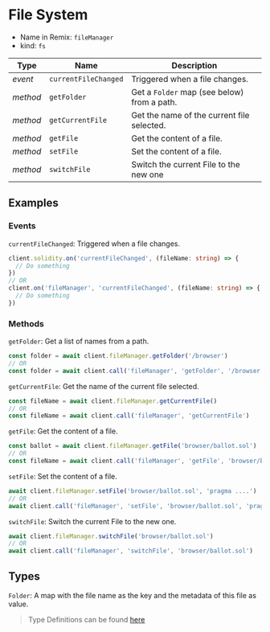 # File System

- Name in Remix: `fileManager`
- kind: `fs`


|Type     |Name                   |Description |
|---------|-----------------------|------------|
|_event_  |`currentFileChanged`   |Triggered when a file changes.
|_method_ |`getFolder`            |Get a `Folder` map (see below) from a path.
|_method_ |`getCurrentFile`       |Get the name of the current file selected.
|_method_ |`getFile`              |Get the content of a file.
|_method_ |`setFile`              |Set the content of a file.
|_method_ |`switchFile`           |Switch the current File to the new one

## Examples

### Events
`currentFileChanged`: Triggered when a file changes.
```typescript
client.solidity.on('currentFileChanged', (fileName: string) => {
  // Do something
})
// OR
client.on('fileManager', 'currentFileChanged', (fileName: string) => {
  // Do something
})
```

### Methods
`getFolder`: Get a list of names from a path.
```typescript
const folder = await client.fileManager.getFolder('/browser')
// OR
const folder = await client.call('fileManager', 'getFolder', '/browser')
```

`getCurrentFile`: Get the name of the current file selected.
```typescript
const fileName = await client.fileManager.getCurrentFile()
// OR
const fileName = await client.call('fileManager', 'getCurrentFile')
```

`getFile`: Get the content of a file.
```typescript
const ballot = await client.fileManager.getFile('browser/ballot.sol')
// OR
const fileName = await client.call('fileManager', 'getFile', 'browser/ballot.sol')
```

`setFile`: Set the content of a file.
```typescript
await client.fileManager.setFile('browser/ballot.sol', 'pragma ....')
// OR
await client.call('fileManager', 'setFile', 'browser/ballot.sol', 'pragma ....')
```

`switchFile`: Switch the current File to the new one.
```typescript
await client.fileManager.switchFile('browser/ballot.sol')
// OR
await client.call('fileManager', 'switchFile', 'browser/ballot.sol')
```

## Types
`Folder`: A map with the file name as the key and the metadata of this file as value.

> Type Definitions can be found [here](../../src/api/file-system/type.ts)